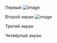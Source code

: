 Первый 
![image](https://github.com/DubstepTC/flutter_beginning/assets/118935884/af2dc392-6d0a-468e-a1c5-3ef4a1f16271)


Второй экран
![image](https://github.com/DubstepTC/flutter_beginning/assets/118935884/48c7baa0-b94f-4c29-b1ef-48dc25f46ea4)



Третий экран



Четвёртый экран

